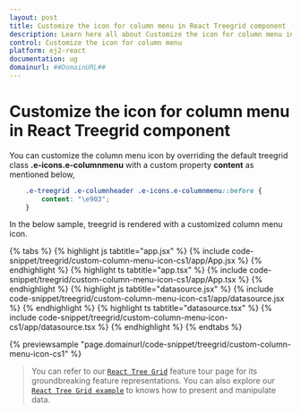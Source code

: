 ```yaml
---
layout: post
title: Customize the icon for column menu in React Treegrid component | Syncfusion
description: Learn here all about Customize the icon for column menu in Syncfusion React Treegrid component of Syncfusion Essential JS 2 and more.
control: Customize the icon for column menu 
platform: ej2-react
documentation: ug
domainurl: ##DomainURL##
---
```


# Customize the icon for column menu in React Treegrid component

You can customize the column menu icon by overriding the default treegrid class **.e-icons.e-columnmenu** with a custom property **content** as mentioned below,

```css
    .e-treegrid .e-columnheader .e-icons.e-columnmenu::before {
        content: "\e903";
    }
```

In the below sample, treegrid is rendered with a customized column menu icon.

{% tabs %}
{% highlight js tabtitle="app.jsx" %}
{% include code-snippet/treegrid/custom-column-menu-icon-cs1/app/App.jsx %}
{% endhighlight %}
{% highlight ts tabtitle="app.tsx" %}
{% include code-snippet/treegrid/custom-column-menu-icon-cs1/app/App.tsx %}
{% endhighlight %}
{% highlight js tabtitle="datasource.jsx" %}
{% include code-snippet/treegrid/custom-column-menu-icon-cs1/app/datasource.jsx %}
{% endhighlight %}
{% highlight ts tabtitle="datasource.tsx" %}
{% include code-snippet/treegrid/custom-column-menu-icon-cs1/app/datasource.tsx %}
{% endhighlight %}
{% endtabs %}

 {% previewsample "page.domainurl/code-snippet/treegrid/custom-column-menu-icon-cs1" %}

> You can refer to our [`React Tree Grid`](https://www.syncfusion.com/react-ui-components/react-tree-grid) feature tour page for its groundbreaking feature representations. You can also explore our [`React Tree Grid example`](https://ej2.syncfusion.com/react/demos/#/material/treegrid/treegrid-overview) to knows how to present and manipulate data.